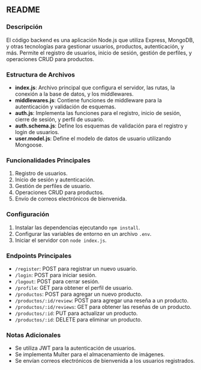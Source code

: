 ## README

### Descripción
El código backend es una aplicación Node.js que utiliza Express, MongoDB, y otras tecnologías para gestionar usuarios, productos, autenticación, y más. Permite el registro de usuarios, inicio de sesión, gestión de perfiles, y operaciones CRUD para productos.

### Estructura de Archivos
- **index.js**: Archivo principal que configura el servidor, las rutas, la conexión a la base de datos, y los middlewares.
- **middlewares.js**: Contiene funciones de middleware para la autenticación y validación de esquemas.
- **auth.js**: Implementa las funciones para el registro, inicio de sesión, cierre de sesión, y perfil de usuario.
- **auth.schema.js**: Define los esquemas de validación para el registro y login de usuarios.
- **user.model.js**: Define el modelo de datos de usuario utilizando Mongoose.

### Funcionalidades Principales
1. Registro de usuarios.
2. Inicio de sesión y autenticación.
3. Gestión de perfiles de usuario.
4. Operaciones CRUD para productos.
5. Envío de correos electrónicos de bienvenida.

### Configuración
1. Instalar las dependencias ejecutando `npm install`.
2. Configurar las variables de entorno en un archivo `.env`.
3. Iniciar el servidor con `node index.js`.

### Endpoints Principales
- `/register`: POST para registrar un nuevo usuario.
- `/login`: POST para iniciar sesión.
- `/logout`: POST para cerrar sesión.
- `/profile`: GET para obtener el perfil de usuario.
- `/productos`: POST para agregar un nuevo producto.
- `/productos/:id/review`: POST para agregar una reseña a un producto.
- `/productos/:id/reviews`: GET para obtener las reseñas de un producto.
- `/productos/:id`: PUT para actualizar un producto.
- `/productos/:id`: DELETE para eliminar un producto.

### Notas Adicionales
- Se utiliza JWT para la autenticación de usuarios.
- Se implementa Multer para el almacenamiento de imágenes.
- Se envían correos electrónicos de bienvenida a los usuarios registrados.

